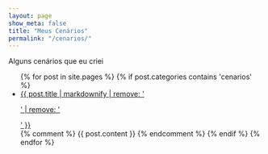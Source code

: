 ```yaml
---
layout: page
show_meta: false
title: "Meus Cenários"
permalink: "/cenarios/"
---
```


Alguns cenários que eu criei

<ul>
    {% for post in site.pages %}
    {% if post.categories contains 'cenarios' %}
    <li><a href="{{ post.url }}">{{ post.title | markdownify | remove: '<p>' | remove: '</p>' }}</a></li>
    {% comment %}
    {{ post.content }}
    {% endcomment %}
    {% endif %}
    {% endfor %}
</ul>
